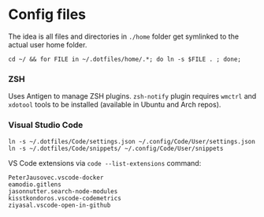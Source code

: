 # Config files

The idea is all files and directories in `./home` folder get symlinked to the actual user home folder.

    cd ~/ && for FILE in ~/.dotfiles/home/.*; do ln -s $FILE . ; done;

### ZSH

Uses Antigen to manage ZSH plugins.
`zsh-notify` plugin requires `wmctrl` and `xdotool` tools to be installed (available in Ubuntu and Arch repos).

### Visual Studio Code

```
ln -s ~/.dotfiles/Code/settings.json ~/.config/Code/User/settings.json
ln -s ~/.dotfiles/Code/snippets/ ~/.config/Code/User/snippets
```

VS Code extensions via `code --list-extensions` command:

```
PeterJausovec.vscode-docker
eamodio.gitlens
jasonnutter.search-node-modules
kisstkondoros.vscode-codemetrics
ziyasal.vscode-open-in-github
```
